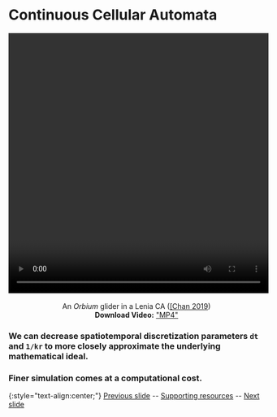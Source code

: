 # Continuous Cellular Automata 

<div align="center">

  <!-- 'video for everyone' code snippet from https://camendesign.com/code/video_for_everybody -->
  <!-- first try HTML5 playback: if serving as XML, expand `controls` to `controls="controls"` and autoplay likewise -->
  <!-- warning: playback does not work on iOS3 if you include the poster attribute! fixed in iOS4.0 -->
  <video width="512" height="512" controls>
    <!-- MP4 must be first for iPad! -->
    <source src="https://raw.githubusercontent.com/riveSunder/fractal_persistence/master/docs/assets/vid0a_orbium_unicaudatus.mp4" type="video/mp4" /><!-- Safari / iOS video    -->
  <!-- <source src="__VIDEO__.OGV" type="video/ogg" /><!-- Firefox / Opera / Chrome10 --> -->
    <!-- fallback to Flash: -->
    <object width="512" height="512" type="application/x-shockwave-flash" data="__FLASH__.SWF">
      <!-- Firefox uses the `data` attribute above, IE/Safari uses the param below -->
      <param name="movie" value="__FLASH__.SWF" />
      <param name="flashvars" value="controlbar=over&amp;image=__POSTER__.JPG&amp;file=https://raw.githubusercontent.com/riveSunder/fractal_persistence/master/docs/assets/vid0a_orbium_unicaudatus.mp4" />
      <!-- fallback image. note the title field below, put the title of the video there -->
      <img src="https://raw.githubusercontent.com/riveSunder/fractal_persistence/master/docs/assets/vid0a_thumbnail.png" width="512" height="512" alt="thumbnail of _Orbium_ glider"
           title="No video playback capabilities, please download the video below" />
    </object>
  </video>

  An <em>Orbium</em> glider in a Lenia CA (<a href="https://www.complex-systems.com/abstracts/v28_i03_a01/">[Chan 2019</a>)
  <br>
  <strong>Download Video:</strong>
	<a href="https://raw.githubusercontent.com/riveSunder/fractal_persistence/master/docs/assets/vid0a_orbium_unicaudatus.mp4">"MP4"</a>
</div>
<!-- Open Format:	<a href="__VIDEO__.OGV">"Ogg"</a> -->

### We can decrease spatiotemporal discretization parameters `dt` and `1/kr` to more closely approximate the underlying mathematical ideal.
### Finer simulation comes at a computational cost.

{:style="text-align:center;"}
[Previous slide](https://rivesunder.github.io/fractal_persistence/al24_slide_001b) -- [Supporting resources](https://rivesunder.github.io/fractal_persistence) -- [Next slide](https://rivesunder.github.io/fractal_persistence/al24_slide_002b)
